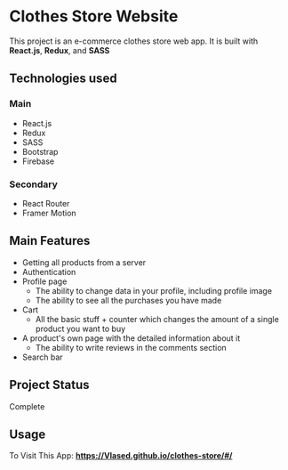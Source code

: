 # Clothes Store Website

This project is an e-commerce clothes store web app. It is built with **React.js**, **Redux**, and **SASS** 

## Technologies used

### Main

+ React.js
+ Redux
+ SASS
+ Bootstrap
+ Firebase

### Secondary

+ React Router
+ Framer Motion

## Main Features

+ Getting all products from a server
+ Authentication 
+ Profile page
  + The ability to change data in your profile, including profile image  
  + The ability to see all the purchases you have made 
+ Cart
  + All the basic stuff + counter which changes the amount of a single product you want to buy 
+ A product's own page with the detailed information about it
  + The ability to write reviews in the comments section
+ Search bar

## Project Status

Complete

## Usage

To Visit This App: **https://Vlased.github.io/clothes-store/#/**

 
